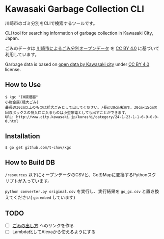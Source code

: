 # Kawasaki Garbage Collection CLI

川崎市のゴミ分別をCLIで検索するツールです。

CLI tool for searching information of garbage collection in Kawasaki City, Japan.

ごみのデータは [川崎市によるごみ分別オープンデータ](https://www.city.kawasaki.jp/300/page/0000075059.html#opendata_dataset_25) を [CC BY 4.0](https://creativecommons.org/licenses/by/4.0/deed.ja) に基づいて利用しています。

Garbage data is based on [open data by Kawasaki city](https://www.city.kawasaki.jp/300/page/0000075059.html#opendata_dataset_25) under [CC BY 4.0](https://creativecommons.org/licenses/by/4.0/legalcode) license.

## How to Use

```
$ kgc "IH調理器"
小物金属(粗大ごみ)
最長辺30cm以上のものは粗大ごみとして出してください。/長辺30cm未満で、30cm×15cmの回収ボックスの投入口に入るものは小型家電としても出すことができます。
URL: http://www.city.kawasaki.jp/kurashi/category/24-1-23-1-1-6-9-0-0-0.html
```

## Installation

```
$ go get github.com/t-chov/kgc
```

## How to Build DB

`/resources` 以下にオープンデータのCSVと、GoのMapに変換するPythonスクリプトが入っています。

`python converter.py original.csv` を実行し、実行結果を `go_gc.csv` と置き換えてください( `go:embed` しています)

## TODO

- [ ] [ごみの出し方](https://www.city.kawasaki.jp/kurashi/category/24-1-23-1-0-0-0-0-0-0.html) へのリンクを作る
- [ ] Lambda化してAlexaから使えるようにする